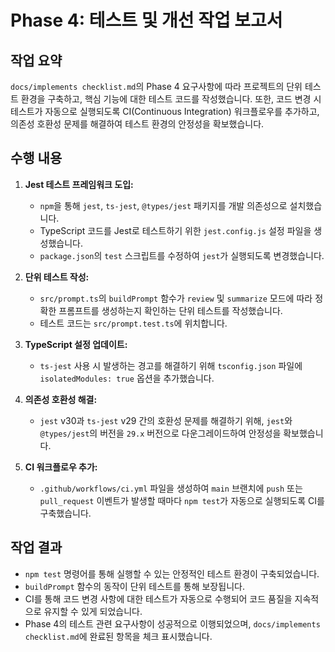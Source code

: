 # Phase 4: 테스트 및 개선 작업 보고서

## 작업 요약
`docs/implements checklist.md`의 Phase 4 요구사항에 따라 프로젝트의 단위 테스트 환경을 구축하고, 핵심 기능에 대한 테스트 코드를 작성했습니다. 또한, 코드 변경 시 테스트가 자동으로 실행되도록 CI(Continuous Integration) 워크플로우를 추가하고, 의존성 호환성 문제를 해결하여 테스트 환경의 안정성을 확보했습니다.

## 수행 내용
1.  **Jest 테스트 프레임워크 도입:**
    *   `npm`을 통해 `jest`, `ts-jest`, `@types/jest` 패키지를 개발 의존성으로 설치했습니다.
    *   TypeScript 코드를 Jest로 테스트하기 위한 `jest.config.js` 설정 파일을 생성했습니다.
    *   `package.json`의 `test` 스크립트를 수정하여 `jest`가 실행되도록 변경했습니다.

2.  **단위 테스트 작성:**
    *   `src/prompt.ts`의 `buildPrompt` 함수가 `review` 및 `summarize` 모드에 따라 정확한 프롬프트를 생성하는지 확인하는 단위 테스트를 작성했습니다.
    *   테스트 코드는 `src/prompt.test.ts`에 위치합니다.

3.  **TypeScript 설정 업데이트:**
    *   `ts-jest` 사용 시 발생하는 경고를 해결하기 위해 `tsconfig.json` 파일에 `isolatedModules: true` 옵션을 추가했습니다.

4.  **의존성 호환성 해결:**
    *   `jest` v30과 `ts-jest` v29 간의 호환성 문제를 해결하기 위해, `jest`와 `@types/jest`의 버전을 `29.x` 버전으로 다운그레이드하여 안정성을 확보했습니다.

5.  **CI 워크플로우 추가:**
    *   `.github/workflows/ci.yml` 파일을 생성하여 `main` 브랜치에 `push` 또는 `pull_request` 이벤트가 발생할 때마다 `npm test`가 자동으로 실행되도록 CI를 구축했습니다.

## 작업 결과
- `npm test` 명령어를 통해 실행할 수 있는 안정적인 테스트 환경이 구축되었습니다.
- `buildPrompt` 함수의 동작이 단위 테스트를 통해 보장됩니다.
- CI를 통해 코드 변경 사항에 대한 테스트가 자동으로 수행되어 코드 품질을 지속적으로 유지할 수 있게 되었습니다.
- Phase 4의 테스트 관련 요구사항이 성공적으로 이행되었으며, `docs/implements checklist.md`에 완료된 항목을 체크 표시했습니다.
